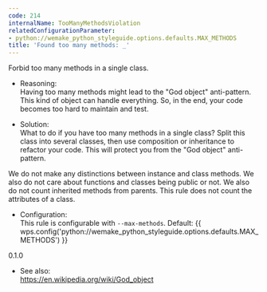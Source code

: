 ```yaml
---
code: 214
internalName: TooManyMethodsViolation
relatedConfigurationParameter:
- python://wemake_python_styleguide.options.defaults.MAX_METHODS
title: 'Found too many methods: _'
---
```


Forbid too many methods in a single class.

  - Reasoning:  
    Having too many methods might lead to the "God object" anti-pattern.
    This kind of object can handle everything. So, in the end, your code
    becomes too hard to maintain and test.

  - Solution:  
    What to do if you have too many methods in a single class? Split
    this class into several classes, then use composition or inheritance
    to refactor your code. This will protect you from the "God object"
    anti-pattern.

We do not make any distinctions between instance and class methods. We
also do not care about functions and classes being public or not. We
also do not count inherited methods from parents. This rule does not
count the attributes of a class.

  - Configuration:  
    This rule is configurable with `--max-methods`. Default:
    {{ wps.config('python://wemake_python_styleguide.options.defaults.MAX_METHODS') }}

<div class="versionadded">

0.1.0

</div>

  - See also:  
    <https://en.wikipedia.org/wiki/God_object>
